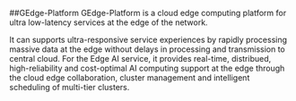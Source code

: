 ##GEdge-Platform
GEdge-Platform is a cloud edge computing platform for ultra low-latency services at the edge of the network.

It can supports ultra-responsive service experiences by rapidly processing massive data at the edge without delays in processing and transmission to central cloud. For the Edge AI service, it provides real-time, distribued, high-reliability and cost-optimal AI computing support at the edge through the cloud edge collaboration, cluster management and intelligent scheduling of multi-tier clusters.
